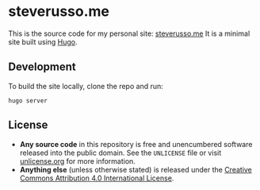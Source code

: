 # steverusso.me

This is the source code for my personal site: [steverusso.me](https://steverusso.me/)
It is a minimal site built using [Hugo](https://gohugo.io/).

## Development

To build the site locally, clone the repo and run:
```shell
hugo server
```

## License

* **Any source code** in this repository is free and unencumbered software released into the public domain. See the `UNLICENSE` file or visit [unlicense.org](http://unlicense.org/) for more information.
* **Anything else** (unless otherwise stated) is released under the [Creative Commons Attribution 4.0 International License](http://creativecommons.org/licenses/by/4.0/).
